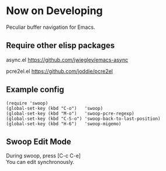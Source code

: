 # Now on Developing

Peculiar buffer navigation for Emacs.

## Require other elisp packages

async.el    https://github.com/jwiegley/emacs-async

pcre2el.el  https://github.com/joddie/pcre2el


## Example config

```
(require 'swoop)
(global-set-key (kbd "C-o")   'swoop)
(global-set-key (kbd "M-o")   'swoop-pcre-regexp)
(global-set-key (kbd "C-S-o") 'swoop-back-to-last-position)
(global-set-key (kbd "H-6")   'swoop-migemo)
```

## Swoop Edit Mode
During swoop, press [C-c C-e]  
You can edit synchronously.
